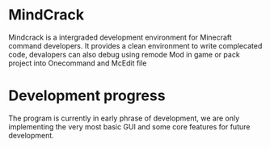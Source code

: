 # MindCrack
Mindcrack is a intergraded development environment for Minecraft command developers. It provides a clean environment to write complecated code, devalopers can also debug using remode Mod in game or pack project into Onecommand and McEdit file
# Development progress
The program is currently in early phrase of development, we are only implementing the very most basic GUI and some core features for future development.
